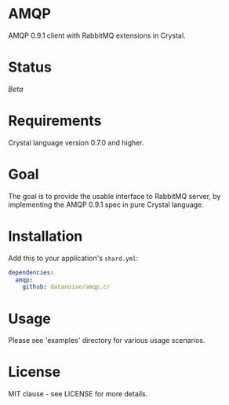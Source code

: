 # AMQP

AMQP 0.9.1 client with RabbitMQ extensions in Crystal.

# Status

*Beta*

# Requirements

Crystal language version 0.7.0 and higher.

# Goal

The goal is to provide the usable interface to RabbitMQ server, by implementing
the AMQP 0.9.1 spec in pure Crystal language.

# Installation

Add this to your application's `shard.yml`:

```yml
dependencies:
  amqp:
    github: datanoise/amqp.cr
```

# Usage

Please see 'examples' directory for various usage scenarios.

# License

MIT clause - see LICENSE for more details.


